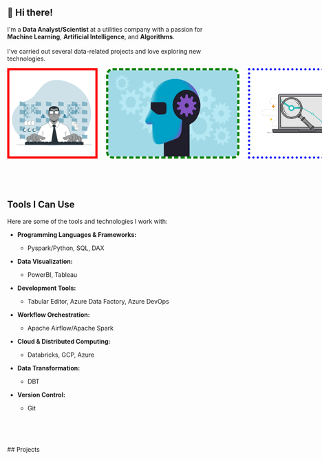 ## 👋 Hi there!
I'm a **Data Analyst/Scientist** at a utilities company with a passion for **Machine Learning**, **Artificial Intelligence**, and **Algorithms**.
<br><br>
I've carried out several data-related projects and love exploring new technologies.

<div style="display: flex; justify-content: space-between; align-items: center; gap: 20px;">
  <img src="images/60d35967a853a1b14851703b_All the data (1).gif" width="300" height="200" alt="GIF 1" style="border: 5px solid red;">
  <img src="images/machine-learning.gif" width="300" height="200" alt="GIF 2" style="border: 5px dashed green; border-radius: 15px;">
  <img src="images/Data-Inspect.gif" width="300" height="200" alt="GIF 3" style="border: 5px dotted blue;">
</div>


<br><br><br>

## Tools I Can Use
Here are some of the tools and technologies I work with:

- **Programming Languages & Frameworks:**
  - Pyspark/Python, SQL, DAX

- **Data Visualization:**
  - PowerBI, Tableau

- **Development Tools:**
  - Tabular Editor, Azure Data Factory, Azure DevOps

- **Workflow Orchestration:**
  - Apache Airflow/Apache Spark

- **Cloud & Distributed Computing:**
  - Databricks, GCP, Azure

- **Data Transformation:**
  - DBT

- **Version Control:**
  - Git

<br><br><br>

## Projects


